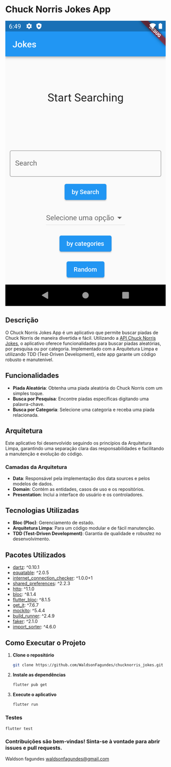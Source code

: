 # Chuck Norris Jokes App

![Chuck Norris Jokes](https://github.com/WaldsonFagundes/chucknorris_jokes/blob/main/assets/img.png)

## Descrição

O Chuck Norris Jokes App é um aplicativo que permite buscar piadas de Chuck Norris de maneira divertida e fácil. Utilizando a [API Chuck Norris Jokes](https://api.chucknorris.io/), o aplicativo oferece funcionalidades para buscar piadas aleatórias, por pesquisa ou por categoria. Implementado com a Arquitetura Limpa e utilizando TDD (Test-Driven Development), este app garante um código robusto e manutenível.

## Funcionalidades

- **Piada Aleatória**: Obtenha uma piada aleatória do Chuck Norris com um simples toque.
- **Busca por Pesquisa**: Encontre piadas específicas digitando uma palavra-chave.
- **Busca por Categoria**: Selecione uma categoria e receba uma piada relacionada.

## Arquitetura

Este aplicativo foi desenvolvido seguindo os princípios da Arquitetura Limpa, garantindo uma separação clara das responsabilidades e facilitando a manutenção e evolução do código.

### Camadas da Arquitetura

- **Data**: Responsável pela implementação dos data sources e pelos modelos de dados.
- **Domain**: Contém as entidades, casos de uso e os repositórios.
- **Presentation**: Inclui a interface do usuário e os controladores.

## Tecnologias Utilizadas

- **Bloc (Ploc)**: Gerenciamento de estado.
- **Arquitetura Limpa**: Para um código modular e de fácil manutenção.
- **TDD (Test-Driven Development)**: Garantia de qualidade e robustez no desenvolvimento.

## Pacotes Utilizados

- [dartz](https://pub.dev/packages/dartz): ^0.10.1
- [equatable](https://pub.dev/packages/equatable): ^2.0.5
- [internet_connection_checker](https://pub.dev/packages/internet_connection_checker): ^1.0.0+1
- [shared_preferences](https://pub.dev/packages/shared_preferences): ^2.2.3
- [http](https://pub.dev/packages/http): ^1.1.0
- [bloc](https://pub.dev/packages/bloc): ^8.1.4
- [flutter_bloc](https://pub.dev/packages/flutter_bloc): ^8.1.5
- [get_it](https://pub.dev/packages/get_it): ^7.6.7
- [mockito](https://pub.dev/packages/mockito): ^5.4.4
- [build_runner](https://pub.dev/packages/build_runner): ^2.4.9
- [faker](https://pub.dev/packages/faker): ^2.1.0
- [import_sorter](https://pub.dev/packages/import_sorter): ^4.6.0

## Como Executar o Projeto

1. **Clone o repositório**
   ```sh
   git clone https://github.com/WaldsonFagundes/chucknorris_jokes.git

2. **Instale as dependências**
   ```sh
   flutter pub get

3. **Execute o aplicativo**
    ```sh
    flutter run
    
### Testes
    
    flutter test

### Contribuições são bem-vindas! Sinta-se à vontade para abrir issues e pull requests.



Waldson fagundes
waldsonfagundes@gmail.com
